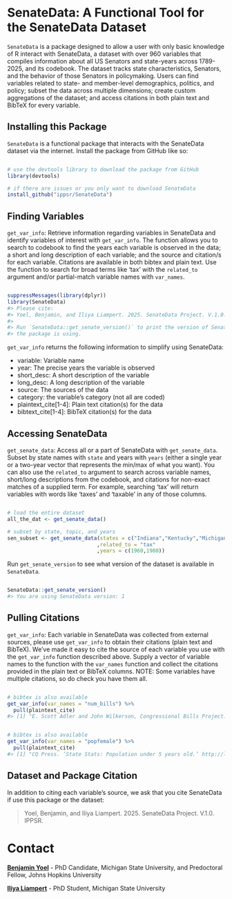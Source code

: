 # SenateData: A Functional Tool for the SenateData Dataset

`SenateData` is a package designed to allow a user with only basic knowledge of R interact with SenateData, a dataset with over 960 variables that compiles information about all US Senators and state-years across 1789-2025, and its codebook. The dataset tracks state characteristics, Senators, and the behavior of those Senators in policymaking. Users can find variables related to state- and member-level demographics, politics, and policy; subset the data across multiple dimensions; create custom aggregations of the dataset; and access citations in both plain text and BibTeX for every variable.

## Installing this Package

`SenateData` is a functional package that interacts with the
SenateData dataset via the internet. Install the package from GitHub
like so:

``` r

# use the devtools library to download the package from GitHub
library(devtools)

# if there are issues or you only want to download SenateData
install_github("ippsr/SenateData")
```

## Finding Variables

`get_var_info`: Retrieve information regarding variables in SenateData
and identify variables of interest with `get_var_info`. The function
allows you to search to codebook to find the years each variable is
observed in the data; a short and long description of each variable; and
the source and citation/s for each variable. Citations are available in
both bibtex and plain text. Use the function to search for broad terms
like ‘tax’ with the `related_to` argument and/or partial-match variable
names with `var_names`.

``` r

suppressMessages(library(dplyr))
library(SenateData)
#> Please cite:
#> Yoel, Benjamin, and Iliya Liampert. 2025. SenateData Project. V.1.0. IPPSR. 
#> 
#> Run `SenateData::get_senate_version()` to print the version of SenateData
#> the package is using.
```



`get_var_info` returns the following information to simplify using
SenateData:

- variable: Variable name
- year: The precise years the variable is observed
- short_desc: A short description of the variable
- long_desc: A long description of the variable
- source: The sources of the data
- category: the variable’s category (not all are coded)
- plaintext_cite\[1-4\]: Plain text citation(s) for the data
- bibtext_cite\[1-4\]: BibTeX citation(s) for the data


## Accessing SenateData

`get_senate_data`: Access all or a part of SenateData with
`get_senate_data`. Subset by state names with `state` and years with
`years` (either a single year or a two-year vector that represents the
min/max of what you want). You can also use the `related_to` argument to
search across variable names, short/long descriptions from the codebook,
and citations for non-exact matches of a supplied term. For example,
searching ‘tax’ will return variables with words like ‘taxes’ and
‘taxable’ in any of those columns.

``` r

# load the entire dataset
all_the_dat <- get_senate_data()

# subset by state, topic, and years
sen_subset <- get_senate_data(states = c("Indiana","Kentucky","Michigan")
                             ,related_to = "tax"
                             ,years = c(1960,1980))
```

Run `get_senate_version` to see what version of the dataset is
available in `SenateData`.

``` r

SenateData::get_senate_version()
#> You are using SenateData version: 1
```

## Pulling Citations

`get_var_info`: Each variable in SenateData was collected from
external sources, please use `get_var_info` to obtain their citations
(plain text and BibTeX). We’ve made it easy to cite the source of each
variable you use with the `get_var_info` function described above.
Supply a vector of variable names to the function with the `var_names`
function and collect the citations provided in the plain text or BibTeX
columns. NOTE: Some variables have multiple citations, so do check you
have them all.

``` r

# bibtex is also available
get_var_info(var_names = "num_bills") %>%
  pull(plaintext_cite)
#> [1] "E. Scott Adler and John Wilkerson, Congressional Bills Project: 1973-2016, NSF 00880066 and 00880061.\n"
```

``` r

# bibtex is also available
get_var_info(var_names = "popfemale") %>%
  pull(plaintext_cite)
#> [1] "CQ Press. ’State Stats: Population under 5 years old.’ http://library.cqpress.com/cqresearcher/index.php."
```

## Dataset and Package Citation

In addition to citing each variable’s source, we ask that you cite
SenateData if use this package or the dataset:

> Yoel, Benjamin, and Iliya Liampert. 2025. SenateData Project. V.1.0. IPPSR.

# Contact

[**Benjamin Yoel**](https://benjaminyoel.com/) - PhD Candidate, Michigan
State University, and Predoctoral Fellow, Johns Hopkins University

[**Iliya Liampert**](https://liampert.github.io/) - PhD Student,
Michigan State University
